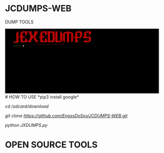 # JCDUMPS-WEB
DUMP TOOLS

<img src="https://raw.githubusercontent.com/EngssDoSxy/JCDUMPS-WEB/main/IMG_20231202_111932.jpg">
# HOW TO USE
*pip3 install google*

*cd /sdcard/download*

*git clone https://github.com/EngssDoSxy/JCDUMPS-WEB.git*

*python JXDUMPS.py*

# OPEN SOURCE TOOLS
